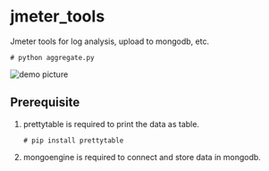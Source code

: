 # jmeter_tools

Jmeter tools for log analysis, upload to mongodb, etc.

```# python aggregate.py```

![demo picture](https://github.com/eyotang/jmeter_tools/raw/master/demo.png)

## Prerequisite
1. prettytable is required to print the data as table.

   ```# pip install prettytable```

2. mongoengine is required to connect and store data in mongodb.
